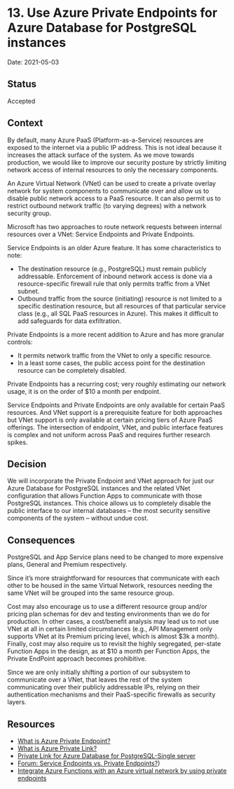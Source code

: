# 13. Use Azure Private Endpoints for Azure Database for PostgreSQL instances

Date: 2021-05-03

## Status

Accepted

## Context

By default, many Azure PaaS (Platform-as-a-Service) resources are exposed to the internet via a public IP address. This is not ideal because it increases the attack surface of the system. As we move towards production, we would like to improve our security posture by strictly limiting network access of internal resources to only the necessary components.

An Azure Virtual Network (VNet) can be used to create a private overlay network for system components to communicate over and allow us to disable public network access to a PaaS resource. It can also permit us to restrict outbound network traffic (to varying degrees) with a network security group.

Microsoft has two approaches to route network requests between internal resources over a VNet: Service Endpoints and Private Endpoints.

Service Endpoints is an older Azure feature. It has some characteristics to note:

- The destination resource (e.g., PostgreSQL) must remain publicly addressable. Enforcement of inbound network access is done via a resource-specific firewall rule that only permits traffic from a VNet subnet.
- Outbound traffic from the source (initiating) resource is not limited to a specific destination resource, but all resources of that particular service class (e.g., all SQL PaaS resources in Azure). This makes it difficult to add safeguards for data exfiltration.

Private Endpoints is a more recent addition to Azure and has more granular controls:

- It permits network traffic from the VNet to only a specific resource.
- In a least some cases, the public access point for the destination resource can be completely disabled.

Private Endpoints has a recurring cost; very roughly estimating our network usage, it is on the order of $10 a month per endpoint.

Service Endpoints and Private Endpoints are only available for certain PaaS resources. And VNet support is a prerequisite feature for both approaches but VNet support is only available at certain pricing tiers of Azure PaaS offerings. The intersection of endpoint, VNet, and public interface features is complex and not uniform across PaaS and requires further research spikes.
## Decision

We will incorporate the Private Endpoint and VNet approach for just our Azure Database for PostgreSQL instances and the related VNet configuration that allows Function Apps to communicate with those PostgreSQL instances. This choice allows us to completely disable the public interface to our internal databases – the most security sensitive components of the system – without undue cost.

## Consequences

PostgreSQL and App Service plans need to be changed to more expensive plans, General and Premium respectively.

Since it’s more straightforward for resources that communicate with each other to be housed in the same Virtual Network, resources needing the same VNet will be grouped into the same resource group.

Cost may also encourage us to use a different resource group and/or pricing plan schemas for dev and testing environments than we do for production. In other cases, a cost/benefit analysis may lead us to not use VNet at all in certain limited circumstances (e.g., API Management only supports VNet at its Premium pricing level, which is almost $3k a month). Finally, cost may also require us to revisit the highly segregated, per-state Function Apps in the design, as at $10 a month per Function Apps, the Private EndPoint approach becomes prohibitive.

Since we are only initially shifting a portion of our subsystem to communicate over a VNet, that leaves the rest of the system communicating over their publicly addressable IPs, relying on their authentication mechanisms and their PaaS-specific firewalls as security layers.

## Resources
- [What is Azure Private Endpoint?](https://docs.microsoft.com/en-us/azure/private-link/private-endpoint-overview)
- [What is Azure Private Link?](https://docs.microsoft.com/en-us/azure/private-link/private-link-overview)
- [Private Link for Azure Database for PostgreSQL-Single server](https://docs.microsoft.com/en-us/azure/postgresql/concepts-data-access-and-security-private-link)
- [Forum: Service Endpoints vs. Private Endpoints?](https://acloud.guru/forums/az-500-microsoft-azure-security-technologies/discussion/-M5IkN1SzQcDUNRyvaVL/Service%20endpoints%20vs.%20Private%20Endpoints%3F#:~:text=Both%20appear%20to%20allow%20a,IP%20address%20in%20your%20subnet.))
- [Integrate Azure Functions with an Azure virtual network by using private endpoints](https://docs.microsoft.com/en-us/azure/azure-functions/functions-create-vnet)
